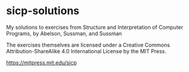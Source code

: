 # sicp-solutions
My solutions to exercises from Structure and Interpretation of Computer Programs, by Abelson, Sussman, and Sussman

The exercises themselves are licensed under a Creative Commons Attribution-ShareAlike 4.0 International License by the MIT Press.

https://mitpress.mit.edu/sicp
